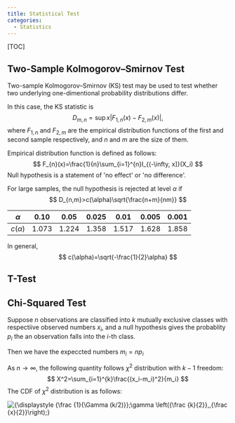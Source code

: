 ```yaml
---
title: Statistical Test
categories:
  - Statistics
---
```


[TOC]

## Two-Sample Kolmogorov–Smirnov Test

Two-sample Kolmogorov–Smirnov (KS) test may be used to test whether two underlying one-dimentional probability distributions differ.

In this case, the KS statistic is 
$$
D_{m,n}=\sup{x} |F_{1,n}(x)-F_{2,m}(x)|,
$$
where $F_{1,n}$ and $F_{2,m}$ are the empirical distribution functions of the first and second sample respectively, and $n$ and $m$ are the size of them.

Empirical distribution function is defined as follows:
$$
F_{n}(x)=\frac{1}{n}\sum_{i=1}^{n}I_{(-\infty, x]}(X_i)
$$
Null hypothesis is a statement of 'no effect' or 'no difference'.

For large samples, the null hypothesis is rejected at level $\alpha$ if 
$$
D_{n,m}>c(\alpha)\sqrt{\frac{n+m}{nm}}
$$

| $\alpha$    | 0.10  | 0.05  | 0.025 | 0.01  | 0.005 | 0.001 |
| ----------- | ----- | ----- | ----- | ----- | ----- | ----- |
| $c(\alpha)$ | 1.073 | 1.224 | 1.358 | 1.517 | 1.628 | 1.858 |

In general, 
$$
c(\alpha)=\sqrt{-\frac{1}{2}\alpha}
$$

## T-Test

## Chi-Squared Test

Suppose $n$ observations are classified into $k$ mutually exclusive classes with respectiive observed numbers $x_i$, and a null hypothesis gives the probablity $p_i$ the an observation falls into the $i$-th class. 

Then we have the expeccted numbers $m_i=np_i$

As $n\to \infty$, the following quantity follows  $\chi^2$ distribution with $k-1$ freedom:
$$
X^2=\sum_{i=1}^{k}\frac{(x_i-m_i)^2}{m_i}
$$
The CDF of $\chi^2$ distribution is as follows:

![{\displaystyle {\frac {1}{\Gamma (k/2)}}\;\gamma \left({\frac {k}{2}},\,{\frac {x}{2}}\right)\;}](https://wikimedia.org/api/rest_v1/media/math/render/svg/11559ab9fa699c0a8af78095bad79c249480a4ec)


